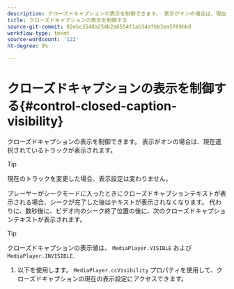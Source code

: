 ```yaml
---
description: クローズドキャプションの表示を制御できます。 表示がオンの場合は、現在選択されているトラックが表示されます。
title: クローズドキャプションの表示を制御する
source-git-commit: 02ebc3548a254b2a6554f1ab34afbb3ea5f09bb8
workflow-type: tm+mt
source-wordcount: '122'
ht-degree: 0%

---
```


# クローズドキャプションの表示を制御する{#control-closed-caption-visibility}

クローズドキャプションの表示を制御できます。 表示がオンの場合は、現在選択されているトラックが表示されます。

>[!TIP]
>
>現在のトラックを変更した場合、表示設定は変わりません。

プレーヤーがシークモードに入ったときにクローズドキャプションテキストが表示される場合、シークが完了した後はテキストが表示されなくなります。 代わりに、数秒後に、ビデオ内のシーク終了位置の後に、次のクローズドキャプションテキストが表示されます。

>[!TIP]
>
>クローズドキャプションの表示値は、 `MediaPlayer.VISIBLE` および `MediaPlayer.INVISIBLE`.

1. 以下を使用します。 `MediaPlayer.ccVisibility` プロパティを使用して、クローズドキャプションの現在の表示設定にアクセスできます。
